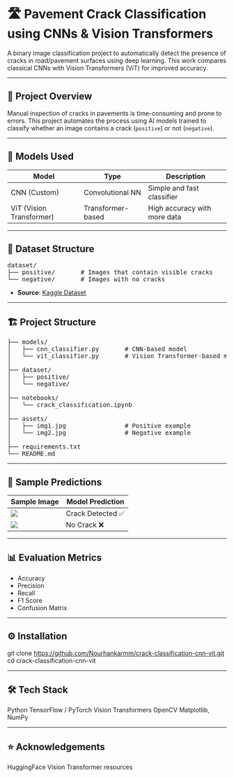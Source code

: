 # 🛣️ Pavement Crack Classification using CNNs & Vision Transformers

A binary image classification project to automatically detect the presence of cracks in road/pavement surfaces using deep learning. This work compares classical CNNs with Vision Transformers (ViT) for improved accuracy.

---

## 🚀 Project Overview

Manual inspection of cracks in pavements is time-consuming and prone to errors. This project automates the process using AI models trained to classify whether an image contains a crack (`positive`) or not (`negative`).

---

## 🧠 Models Used

| Model           | Type              | Description                       |
|----------------|-------------------|-----------------------------------|
| CNN (Custom)   | Convolutional NN  | Simple and fast classifier        |
| ViT (Vision Transformer) | Transformer-based | High accuracy with more data       |

---

## 📁 Dataset Structure

<pre>
dataset/
├── positive/       # Images that contain visible cracks
└── negative/       # Images with no cracks
</pre>

- **Source**: [Kaggle Dataset](https://www.kaggle.com/datasets/oluwaseunad/concrete-and-pavement-crack-images)

---

## 🏗️ Project Structure

<pre>
├── models/
│   ├── cnn_classifier.py       # CNN-based model
│   └── vit_classifier.py       # Vision Transformer-based model
│
├── dataset/
│   ├── positive/
│   └── negative/
│
├── notebooks/
│   └── crack_classification.ipynb
│
├── assets/
│   ├── img1.jpg                # Positive example
│   └── img2.jpg                # Negative example
│
├── requirements.txt
└── README.md
</pre>

---

## 🧪 Sample Predictions

| Sample Image        | Model Prediction     |
|---------------------|----------------------|
| ![](assets/img1.jpg) | Crack Detected ✅     |
| ![](assets/img2.jpg) | No Crack ❌           |

---

## 📊 Evaluation Metrics

- Accuracy
- Precision
- Recall
- F1 Score
- Confusion Matrix

---

## ⚙️ Installation

git clone https://github.com/Nourhankarmm/crack-classification-cnn-vit.git
cd crack-classification-cnn-vit

---

## 🛠️ Tech Stack

Python
TensorFlow / PyTorch
Vision Transformers
OpenCV
Matplotlib, NumPy

---

## ⭐ Acknowledgements

HuggingFace Vision Transformer resources
